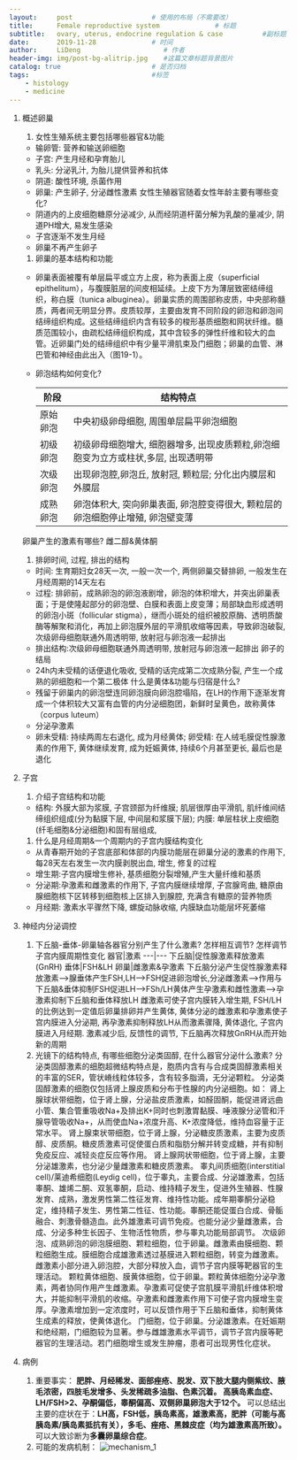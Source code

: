 ```yaml
---
layout:     post                    # 使用的布局（不需要改）
title:      Female reproductive system              # 标题 
subtitle:   ovary, uterus, endocrine regulation & case          #副标题
date:       2019-11-28              # 时间
author:     LiDeng                     # 作者
header-img: img/post-bg-alitrip.jpg    #这篇文章标题背景图片
catalog: true                       # 是否归档
tags:                               #标签
    - histology
    - medicine
---
```

1. 概述卵巢
   1. 女性生殖系统主要包括哪些器官&功能
   - 输卵管: 营养和输送卵细胞
   - 子宫: 产生月经和孕育胎儿
   - 乳头: 分泌乳汁, 为胎儿提供营养和抗体
   - 阴道: 酸性环境, 杀菌作用
   - 卵巢: 产生卵子, 分泌雌性激素
    女性生殖器官随着女性年龄主要有哪些变化?
    - 阴道内的上皮细胞糖原分泌减少, 从而经阴道杆菌分解为乳酸的量减少, 阴道PH增大, 易发生感染
    - 子宫逐渐不发生月经
    - 卵巢不再产生卵子
    1. 卵巢的基本结构和功能
    - 卵巢表面被覆有单层扁平或立方上皮，称为表面上皮（superficial epithelitum），与腹膜脏层的间皮相延续。上皮下方为薄层致密结缔组织，称白膜（tunica albuginea）。卵巢实质的周围部称皮质，中央部称髓质，两者间无明显分界。皮质较厚，主要由发育不同阶段的卵泡和卵泡间结缔组织构成。这些结缔组织内含有较多的梭形基质细胞和网状纤维。髓质范围较小，由疏松结缔组织构成，其中含较多的弹性纤维和较大的血管。近卵巢门处的结缔组织中有少量平滑肌束及门细胞；卵巢的血管、淋巴管和神经由此出入（图19-1）。
  
    - 卵泡结构如何变化?

        阶段|结构特点
        ----|----
        原始卵泡|中央初级卵母细胞, 周围单层扁平卵泡细胞
        初级卵泡|初级卵母细胞增大, 细胞器增多, 出现皮质颗粒,卵泡细胞变为立方或柱状,多层, 出现透明带
        次级卵泡|出现卵泡腔,卵泡丘, 放射冠, 颗粒层; 分化出内膜层和外膜层
        成熟卵泡|卵泡体积大, 突向卵巢表面, 卵泡腔变得很大, 颗粒层的卵泡细胞停止增殖, 卵泡壁变薄

    卵巢产生的激素有哪些?
    雌二醇&黄体酮
    1. 排卵时间, 过程, 排出的结构
    - 时间: 生育期妇女28天一次, 一般一次一个, 两侧卵巢交替排卵, 一般发生在月经周期的14天左右
    - 过程: 排卵前，成熟卵泡的卵泡液剧增，卵泡的体积增大，并突出卵巢表面；于是使隆起部分的卵泡壁、白膜和表面上皮变薄；局部缺血形成透明的卵泡小斑（follicular stigma），继而小斑处的组织被胶原酶、透明质酸酶等解聚和消化，再加上卵泡膜外层的平滑肌收缩等因素，导致卵泡破裂, 次级卵母细胞联通外周透明带, 放射冠与卵泡液一起排出
    - 排出结构:次级卵母细胞联通外周透明带, 放射冠与卵泡液一起排出
    卵子的结局
    - 24h内未受精的话便退化吸收, 受精的话完成第二次成熟分裂, 产生一个成熟的卵细胞和一个第二极体
    什么是黄体&功能与归宿是什么?
    - 残留于卵巢内的卵泡壁连同卵泡膜向卵泡腔塌陷，在LH的作用下逐渐发育成一个体积较大又富有血管的内分泌细胞团，新鲜时呈黄色，故称黄体（corpus luteum）
    - 分泌孕激素
    - 卵未受精: 持续两周左右退化, 成为月经黄体; 卵受精: 在人绒毛膜促性腺激素的作用下, 黄体继续发育, 成为妊娠黄体, 持续6个月甚至更长, 最后也是退化

2. 子宫
   1. 介绍子宫结构和功能
   - 结构: 外膜大部为浆膜, 子宫颈部为纤维膜; 肌层很厚由平滑肌, 肌纤维间结缔组织组成(分为黏膜下层, 中间层和浆膜下层); 内膜: 单层柱状上皮细胞(纤毛细胞&分泌细胞)和固有层组成,
   1. 什么是月经周期&一个周期内的子宫内膜结构变化
   - 从青春期开始的子宫底部和体部的内膜功能层在卵巢分泌的激素的作用下, 每28天左右发生一次内膜剥脱出血, 增生, 修复的过程
   - 增生期:子宫内膜增生修补, 基质细胞分裂增殖,产生大量纤维和基质
   - 分泌期:孕激素和雌激素的作用下, 子宫内膜继续增厚, 子宫腺弯曲, 糖原由腺细胞核下区转移到细胞核上区排入到腺腔, 充满含有糖原的营养物质
   - 月经期: 激素水平骤然下降, 螺旋动脉收缩, 内膜缺血功能层坏死萎缩

3. 神经内分泌调控
   1. 下丘脑-垂体-卵巢轴各器官分别产生了什么激素? 怎样相互调节? 怎样调节子宫内膜周期性变化
   器官|激素
   ---|---
   下丘脑|促性腺激素释放激素(GnRH)
   垂体|FSH&LH
   卵巢|雌激素&孕激素
   下丘脑分泌产生促性腺激素释放激素-->腺垂体产生FSH,LH-->FSH促进卵泡增长,分泌雌激素-->作用与下丘脑&垂体抑制FSH促进LH-->FSh/LH黄体产生孕激素和雌性激素-->孕激素抑制下丘脑和垂体释放LH
   雌激素可使子宫内膜转入增生期, FSH/LH的比例达到一定值后卵巢排卵并产生黄体, 黄体分泌的雌激素和孕激素使子宫内膜进入分泌期, 再孕激素抑制释放LH从而激素骤降, 黄体退化, 子宫内膜进入月经期. 激素减少后, 反馈性的调节, 下丘脑再次释放GnRH从而开始新的周期
   1. 光镜下的结构特点, 有哪些细胞分泌类固醇, 在什么器官分泌什么激素?
   分泌类固醇激素的细胞超微结构特点是，胞质内含有与合成类固醇激素相关的丰富的SER，管状嵴线粒体较多，含有较多脂滴，无分泌颗粒。
        分泌类固醇激素的细胞仅包括肾上腺皮质和分布于性腺的内分泌细胞。如：
		肾上腺球状带细胞，位于肾上腺，分泌盐皮质激素，如醛固酮，能促进肾远曲小管、集合管重吸收Na+及排出K+同时也刺激胃黏膜、唾液腺分泌管和汗腺导管吸收Na+，从而使血Na+浓度升高、K+浓度降低，维持血容量于正常水平。
		肾上腺束状带细胞，位于肾上腺，分泌糖皮质激素，主要为皮质醇、皮质酮。糖皮质激素可促使蛋白质和脂肪分解并转变成糖，并有抑制免疫反应、减轻炎症反应等作用。
		肾上腺网状带细胞，位于肾上腺，主要分泌雄激素，也分泌少量雌激素和糖皮质激素。
		睾丸间质细胞(interstitial cell)/莱迪希细胞(Leydig cell)，位于睾丸，主要合成、分泌雄激素，包括睾酮、雄烯二酮、双氢睾酮，启动、维持精子发生，促进外生殖器、性腺发育、成熟，激发男性第二性征发育、维持性功能。成年期睾酮分泌稳定，维持精子发生、男性第二性征、性功能。睾酮还能促蛋白合成、骨骺融合、刺激骨髓造血。此外雄激素可调节免疫。也能分泌少量雌激素，合成、分泌多种生长因子、生物活性物质，参与睾丸功能局部调节。
		次级卵泡、成熟卵泡的卵泡膜细胞、颗粒细胞，位于卵巢。雌激素由膜细胞、颗粒细胞生成。膜细胞合成雄激素透过基膜进入颗粒细胞，转变为雌激素。雌激素小部分进入卵泡腔，大部分释放入血，调节子宫内膜等靶器官的生理活动。
		颗粒黄体细胞、膜黄体细胞，位于卵巢。颗粒黄体细胞分泌孕激素，两者协同作用产生雌激素。孕激素可促使子宫肌膜平滑肌纤维体积增大，并能抑制平滑肌的收缩。孕激素和雌激素作用下可使子宫内膜增生变厚。孕激素增加到一定浓度时，可以反馈作用于下丘脑和垂体，抑制黄体生成素的释放，使黄体退化。
		门细胞，位于卵巢。分泌雄激素。在妊娠期和绝经期，门细胞较为显著。参与雌雄激素水平调节，调节子宫内膜等靶器官的生理活动。若门细胞增生或发生肿瘤，患者可出现男性化症状。
3. 病例
   1. 重要事实：	**肥胖、月经稀发、面部痤疮、脱发、双下肢大腿内侧紫纹、腋毛浓密，四肢毛发增多、头发稀疏多油脂、色素沉着。
	高胰岛素血症、LH/FSH>2、孕酮偏低，睾酮偏高、双侧卵巢卵泡大于12个。**
	可以总结出主要的症状在于：**LH高，FSH低，胰岛素高，雄激素高，肥胖（可能与高胰岛素/胰岛素抵抗有关），多毛、痤疮、黑棘皮症（均为雄激素高所致）。**
	可以大致诊断为**多囊卵巢综合症**。
	2. 可能的发病机制：
    ![mechanism_1](https://wx1.sinaimg.cn/mw690/006W8mGzly1g9eskknu0xj30gb095jsx.jpg)

